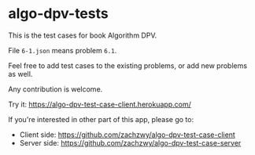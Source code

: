 # algo-dpv-tests

This is the test cases for book Algorithm DPV.

File `6-1.json` means problem `6.1`.

Feel free to add test cases to the existing problems, or add new problems as well.

Any contribution is welcome.

Try it: https://algo-dpv-test-case-client.herokuapp.com/

If you're interested in other part of this app, please go to:

- Client side: https://github.com/zachzwy/algo-dpv-test-case-client
- Server side: https://github.com/zachzwy/algo-dpv-test-case-server
